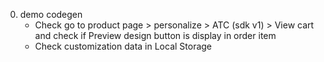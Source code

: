 0. demo codegen
    - Check go to product page > personalize > ATC (sdk v1) > View cart and check if Preview design button is display in order item
    - Check customization data in Local Storage

